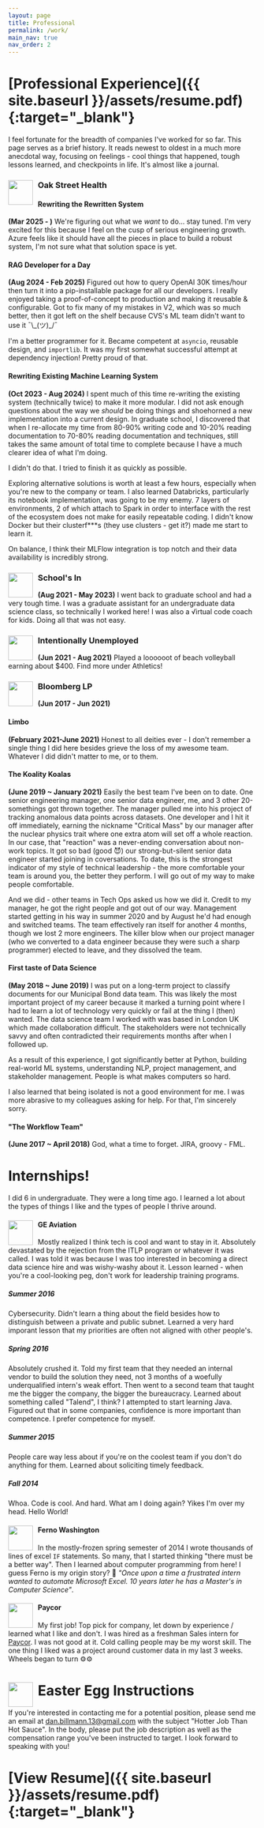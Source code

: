 ```yaml
---
layout: page
title: Professional
permalink: /work/
main_nav: true
nav_order: 2
---
```


# [Professional Experience]({{ site.baseurl }}/assets/resume.pdf){:target="_blank"}
I feel fortunate for the breadth of companies I've worked for so far. This page serves as a brief history. It reads newest to oldest in a much more anecdotal way, focusing on feelings - cool things that happened, tough lessons learned, and checkpoints in life. It's almost like a journal.

### <img src="{{ site.baseurl }}/assets/work_logos/osh.avif" style="float: left; width:50px; height:50px; display: block; margin-right:10px " > Oak Street Health
#### Rewriting the Rewritten System
**(Mar 2025 - )** We're figuring out what we _want_ to do... stay tuned. I'm very excited for this because I feel on the cusp of serious engineering growth. Azure feels like it should have all the pieces in place to build a robust system, I'm not sure what that solution space is yet.

#### RAG Developer for a Day
**(Aug 2024 - Feb 2025)** Figured out how to query OpenAI 30K times/hour then turn it into a pip-installable package for all our developers. I really enjoyed taking a proof-of-concept to production and making it reusable & configurable. Got to fix many of my mistakes in V2, which was so much better, then it got left on the shelf because CVS's ML team didn't want to use it ¯\\\_(ツ)\_/¯

 I'm a better programmer for it. Became competent at `asyncio`, reusable design, and `importlib`. It was my first somewhat successful attempt at dependency injection! Pretty proud of that.

#### Rewriting Existing Machine Learning System
**(Oct 2023 - Aug 2024)** I spent much of this time re-writing the existing system (technically twice) to make it more modular. I did not ask enough questions about the way we _should_ be doing things and shoehorned a new implementation into a current design. In graduate school, I discovered that when I re-allocate my time from 80-90% writing code and 10-20% reading documentation to 70-80% reading documentation and techniques, still takes the same amount of total time to complete because I have a much clearer idea of what I'm doing.

I didn't do that. I tried to finish it as quickly as possible.

Exploring alternative solutions is worth at least a few hours, especially when you're new to the company or team. I also learned Databricks, particularly its notebook implementation, was going to be my enemy. 7 layers of environments, 2 of which attach to Spark in order to interface with the rest of the ecosystem does not make for easily repeatable coding. I didn't know Docker but their clusterf***s (they use clusters - get it?) made me start to learn it. 

On balance, I think their MLFlow integration is top notch and their data availability is incredibly strong. 

### <img src="{{ site.baseurl }}/assets/work_logos/sbu.jpg" style="float: left; width:50px; height:50px; display: block; margin-right:10px " > School's In
**(Aug 2021 - May 2023)** I went back to graduate school and had a very tough time. I was a graduate assistant for an undergraduate data science class, so technically I worked here! I was also a √irtual code coach for kids. Doing all that was not easy.

### <img src="{{ site.baseurl }}/assets/work_logos/summer.jpeg" style="float: left; width:50px; height:50px; display: block; margin-right:10px " > Intentionally Unemployed 
**(Jun 2021 - Aug 2021)** Played a loooooot of beach volleyball earning about $400. Find more under Athletics!

### <img src="{{ site.baseurl }}/assets/work_logos/bloomberg.png" style="float: left; width:50px; height:50px; display: block; margin-right:10px " > Bloomberg LP 
**(Jun 2017 - Jun 2021)**

#### Limbo
**(February 2021-June 2021)**
Honest to all deities ever - I don't remember a single thing I did here besides grieve the loss of my awesome team. Whatever I did didn't matter to me, or to them.

#### The Koality Koalas
**(June 2019 ~ January 2021)** Easily the best team I've been on to date. One senior engineering manager, one senior data engineer, me, and 3 other 20-somethings got thrown together. The manager pulled me into his project of tracking anomalous data points across datasets. One developer and I hit it off immediately, earning the nickname "Critical Mass" by  our manager after the nuclear physics trait where one extra atom will set off a whole reaction. In our case, that "reaction" was a never-ending conversation about non-work topics. It got so bad (good 😈) our strong-but-silent senior data engineer started joining in coversations. To date, this is the strongest indicator of my style of technical leadership - the more comfortable your team is around you, the better they perform. I will go out of my way to make people comfortable.

And we did - other teams in Tech Ops asked us how we did it. Credit to my manager, he got the right people and got out of our way. Management started getting in his way in summer 2020 and by August he'd had enough and switched teams. The team effectively ran itself for another 4 months, though we lost 2 more engineers. The killer blow when our project manager (who we converted to a data engineer because they were such a sharp programmer) elected to leave, and they dissolved the team.

#### First taste of Data Science
**(May 2018 ~ June 2019)** I was put on a long-term project to classify documents for our Municipal Bond data team. This was likely the most important project of my career because it marked a turning point where I had to learn a lot of technology very quickly or fail at the thing I (then) wanted. The data science team I worked with was based in London UK which made collaboration difficult. The stakeholders were not technically savvy and often contradicted their requirements months after when I followed up. 

As a result of this experience, I got significantly better at Python, building real-world ML systems, understanding NLP, project management, and stakeholder management. People is what makes computers so hard.

I also learned that being isolated is not a good environment for me. I was more abrasive to my colleagues asking for help. For that, I'm sincerely sorry.

#### "The Workflow Team"
**(June 2017 ~ April 2018)**
God, what a time to forget. JIRA, groovy - FML.

# Internships!
I did 6 in undergraduate. They were a long time ago. I learned a lot about the types of things I like and the types of people I thrive around.

#### <img src="{{ site.baseurl }}/assets/work_logos/GE-Aviation-Logo.jpg" style="float: left; width:50px; height:50px; display: block; margin-right:10px " >  GE Aviation  
Mostly realized I think tech is cool and want to stay in it. Absolutely devastated by the rejection from the ITLP program or whatever it was called. I was told it was because I was too interested in becoming a direct data science hire and was wishy-washy about it. Lesson learned - when you're a cool-looking peg, don't work for leadership training programs.

##### Summer 2016
Cybersecurity. Didn't learn a thing about the field besides how to distinguish between a private and public subnet. Learned a very hard imporant lesson that my priorities are often not aligned with other people's.

##### Spring 2016
Absolutely crushed it. Told my first team that they needed an internal vendor to build the solution they need, not 3 months of a woefully underqualified intern's weak effort. Then went to a second team that taught me the bigger the company, the bigger the bureaucracy. Learned about something called "Talend", I think? I attempted to start learning Java. Figured out that in some companies, confidence is more important than competence. I prefer competence for myself.

##### Summer 2015
People care way less about if you're on the coolest team if you don't do anything for them. Learned about soliciting timely feedback.

##### Fall 2014
Whoa. Code is cool. And hard. What am I doing again? Yikes I'm over my head. Hello World!

#### <img src="{{ site.baseurl }}/assets/work_logos/ferno_logo.png" style="float: left; width:50px; height:50px; display: block; margin-right:10px " > Ferno Washington 
In the mostly-frozen spring semester of 2014 I wrote thousands of lines of excel `IF` statements. So many, that I started thinking "there must be a better way". Then I learned about computer programming from here! I guess Ferno is my origin story? 🤔 _"Once upon a time a frustrated intern wanted to automate Microsoft Excel. 10 years later he has a Master's in Computer Science"_.

#### <img src="{{ site.baseurl }}/assets/work_logos/PaycorLogo_v2.jpg" style="float: left; width:50px; height:50px; display: block; margin-right:10px " > Paycor 
My first job! Top pick for company, let down by experience / learned what I like and don't. I was hired as a freshman Sales intern for [Paycor](https://www.paycor.com/). I was not good at it. Cold calling people may be my worst skill. The one thing I liked was a project around customer data in my last 3 weeks. Wheels began to turn ⚙️⚙️

# <img src="{{ site.baseurl }}/assets/eggs.png" style="float: left; width:50px; height:50px; display: block; margin-right:10px " > Easter Egg Instructions
If you're interested in contacting me for a potential position, please send me an email at [dan.billmann.13@gmail.com](mailto:dan.billmann.13@gmail.com) with the subject "Hotter Job Than Hot Sauce". In the body, please put the job description as well as the compensation range you've been instructed to target. I look forward to speaking with you!

# [View Resume]({{ site.baseurl }}/assets/resume.pdf){:target="_blank"}